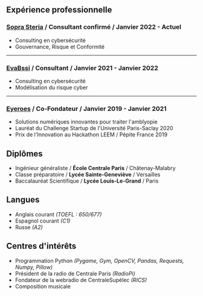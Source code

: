 ## Expérience professionnelle

### [Sopra Steria](https://www.soprasteria.fr/) / Consultant confirmé / Janvier 2022 - Actuel

- Consulting en cybersécurité 
- Gouvernance, Risque et Conformité

---

### [EvaBssi](https://evabssi.com) / Consultant / Janvier 2021 - Janvier 2022

- Consulting en cybersécurité 
- Modélisation du risque cyber

---

### [Eyeroes](http://eyeroes.com) / Co-Fondateur / Janvier 2019 - Janvier 2021

- Solutions numériques innovantes pour traiter l'amblyopie 
- Lauréat du Challenge Startup de l'Université Paris-Saclay 2020
- Prix de l'Innovation au Hackathon LEEM / Pépite France 2019

## Diplômes

- Ingénieur généraliste / **École Centrale Paris** / Châtenay-Malabry
- Classe préparatoire / **Lycée Sainte-Geneviève** / Versailles 
- Baccalauréat Scientifique / **Lycée Louis-Le-Grand** / Paris

## Langues

- Anglais courant *(TOEFL : 650/677)*
- Espagnol courant *(C1)*
- Russe *(A2)*

## Centres d'intérêts

- Programmation Python *(Pygame, Gym, OpenCV, Pandas, Requests, Numpy, Pillow)*
- Président de la radio de Centrale Paris *(RadioPi)*
- Fondateur de la webradio de CentraleSupélec *(RICS)*
- Composition musicale
